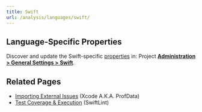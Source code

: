 ```yaml
---
title: Swift
url: /analysis/languages/swift/
---
```




## Language-Specific Properties

Discover and update the Swift-specific [properties](/analysis/analysis-parameters/) in: <!-- sonarcloud -->Project <!-- /sonarcloud --> **[Administration > General Settings > Swift](/#sonarqube-admin#/admin/settings?category=swift)**.

## Related Pages
* [Importing External Issues](/analysis/external-issues/) (Xcode A.K.A. ProfData)
* [Test Coverage & Execution](/analysis/coverage/) (SwiftLint)
